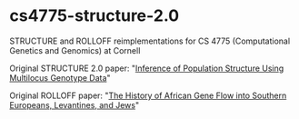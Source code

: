 # cs4775-structure-2.0
STRUCTURE and ROLLOFF reimplementations for CS 4775 (Computational Genetics and Genomics) at Cornell

Original STRUCTURE 2.0 paper: "[Inference of Population Structure Using Multilocus Genotype Data](https://www.genetics.org/content/155/2/945)"

Original ROLLOFF paper: "[The History of African Gene Flow into Southern Europeans, Levantines, and Jews](https://journals.plos.org/plosgenetics/article?id=10.1371/journal.pgen.1001373#s4)"
